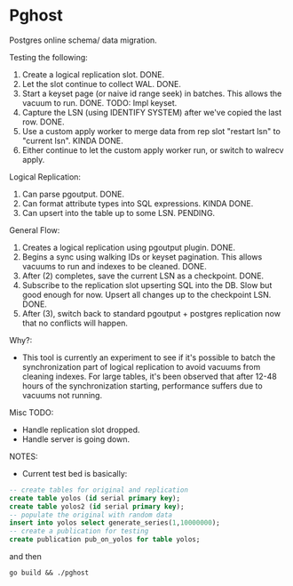 Pghost
======

Postgres online schema/ data migration.

Testing the following:
1. Create a logical replication slot. DONE.
2. Let the slot continue to collect WAL. DONE.
3. Start a keyset page (or naive id range seek) in batches. This allows the vacuum to run. DONE. TODO: Impl keyset.
4. Capture the LSN (using IDENTIFY SYSTEM) after we've copied the last row. DONE.
5. Use a custom apply worker to merge data from rep slot "restart lsn" to "current lsn". KINDA DONE.
6. Either continue to let the custom apply worker run, or switch to walrecv apply.

Logical Replication:
1. Can parse pgoutput. DONE.
2. Can format attribute types into SQL expressions. KINDA DONE.
3. Can upsert into the table up to some LSN. PENDING.

General Flow:
1. Creates a logical replication using pgoutput plugin. DONE.
2. Begins a sync using walking IDs or keyset pagination. This allows vacuums to run and indexes to be cleaned. DONE.
3. After (2) completes, save the current LSN as a checkpoint. DONE.
3. Subscribe to the replication slot upserting SQL into the DB. Slow but good enough for now. Upsert all changes up to the checkpoint LSN. DONE.
4. After (3), switch back to standard pgoutput + postgres replication now that no conflicts will happen.

Why?:
- This tool is currently an experiment to see if it's possible to batch the synchronization part of logical replication to avoid vacuums from cleaning indexes. For large tables, it's been observed that after 12-48 hours of the synchronization starting, performance suffers due to vacuums not running.

Misc TODO:
- Handle replication slot dropped.
- Handle server is going down.

NOTES:

- Current test bed is basically:
```sql
-- create tables for original and replication
create table yolos (id serial primary key);
create table yolos2 (id serial primary key);
-- populate the original with random data
insert into yolos select generate_series(1,10000000);
-- create a publication for testing
create publication pub_on_yolos for table yolos;
```
and then
```
go build && ./pghost
```
